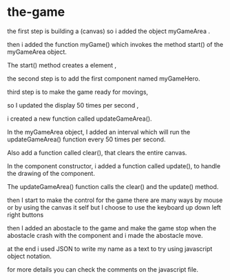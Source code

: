 # the-game
the first step is building a (canvas) so i added the object myGameArea .

then i added the function myGame() which invokes the method start() of the myGameArea object.

The start() method creates a <canvas> element , 

the second step is to add the first component named myGameHero.

third step is to make the game ready for movings,

 so I updated the display 50 times per second ,

 i created a new function called updateGameArea().

In the myGameArea object, I added an interval which will run the updateGameArea() function every 50 times per second. 

Also add a function called clear(), that clears the entire canvas.

In the component constructor, i added a function called update(), to handle the drawing of the component.

The updateGameArea() function calls the clear() and the update() method.

then I start to make the control for the game there are many ways by mouse or by using the canvas it self but I choose to use the keyboard up down left right buttons

then I added an abostacle to the game and make the game stop when the abostacle crash with the component and i made the abostacle move.

at the end i used JSON to write my name as a text to try using javascript object notation.

for more details you can check the comments on the javascript file.

